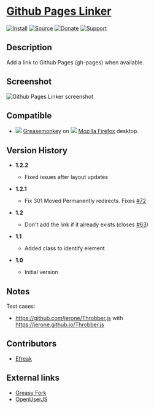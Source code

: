 # [Github Pages Linker](https://github.com/jerone/UserScripts/tree/master/Github_Pages_Linker)

[![Install](https://raw.github.com/jerone/UserScripts/master/_resources/Install-button.png)](https://github.com/jerone/UserScripts/raw/master/Github_Pages_Linker/Github_Pages_Linker.user.js)
[![Source](https://raw.github.com/jerone/UserScripts/master/_resources/Source-button.png)](https://github.com/jerone/UserScripts/blob/master/Github_Pages_Linker/Github_Pages_Linker.user.js)
[![Donate](https://raw.github.com/jerone/UserScripts/master/_resources/Donate-button.png)](https://www.paypal.com/cgi-bin/webscr?cmd=_s-xclick&hosted_button_id=VCYMHWQ7ZMBKW)
[![Support](https://raw.github.com/jerone/UserScripts/master/_resources/Support-button.png)](https://github.com/jerone/UserScripts/issues)

## Description

Add a link to Github Pages (gh-pages) when available.

## Screenshot

![Github Pages Linker screenshot](https://github.com/jerone/UserScripts/raw/master/Github_Pages_Linker/screenshot.jpg)

## Compatible

*   ![](https://raw.github.com/jerone/UserScripts/master/_resources/Greasemonkey.png) [Greasemonkey](https://addons.mozilla.org/firefox/addon/greasemonkey/) on ![](https://raw.github.com/jerone/UserScripts/master/_resources/Firefox.png) [Mozilla Firefox](http://www.mozilla.org/en-US/firefox/fx/#desktop) desktop.

## Version History

*   **1.2.2**

    *   Fixed issues after layout updates

*   **1.2.1**

    *   Fix 301 Moved Permanently redirects. Fixes [#72](https://github.com/jerone/UserScripts/issues/72)

*   **1.2**

    *   Don't add the link if it already exists (closes [#63](https://github.com/jerone/UserScripts/pull/63))

*   **1.1**

    *   Added class to identify element

*   **1.0**

    *   Initial version

## Notes

Test cases:

*   <https://github.com/jerone/Throbber.js> with <https://jerone.github.io/Throbber.js>

## Contributors

*   [Efreak](https://github.com/Efreak)

## External links

*   [Greasy Fork](https://greasyfork.org/scripts/6519-github-pages-linker)
*   [OpenUserJS](https://openuserjs.org/scripts/jerone/Github_Pages_Linker)
